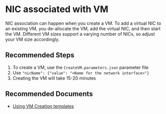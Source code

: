 <properties
  pagetitle="NIC associated with VM&#xD;"
  service="microsoft.databoxedge"
  resource="databoxedgedevices"
  ms.author="hadhand"
  selfhelptype="Generic"
  supporttopicids="32780678"
  resourcetags=""
  productpesids="16597,17132,17133"
  cloudenvironments="public,fairfax,mooncake,blackforest,ussec,usnat"
  articleid="bb10aaa4-b4cd-4503-8d1f-d7e98d5327a7"
  ownershipid="StorageMediaEdge_AzureStack_Edge" />
# NIC associated with VM

NIC association can happen when you create a VM. To add a virtual NIC to an existing VM, you de-allocate the VM, add the virtual NIC, and then start the VM. Different VM sizes support a varying number of NICs, so adjust your VM size accordingly.

## **Recommended Steps**

1.	To create a VM, use the `CreateVM.parameters.json` parameter file
2.	Use `"nicName": {"value": "<Name for the network interface>"}`
3.	Creating the VM will take 15-20 minutes

## **Recommended Documents**
* [Using VM Creation templates]( https://docs.microsoft.com/azure/databox-online/azure-stack-edge-gpu-deploy-virtual-machine-templates)
